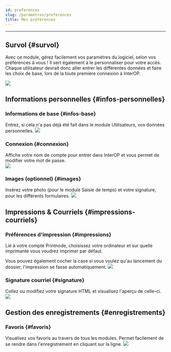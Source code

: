 ```yaml
---
id: preferences
slug: /parametres/preferences
title: Mes préférences
---
```


---

## Survol {#survol}

Avec ce module, gérez facilement vos paramètres du logiciel, selon vos préférences à vous ! Il sert également à le personnaliser pour votre accès. Chaque utilisateur devrait donc aller entrer les différentes données et faire les choix de base, lors de la toute première connexion à InterOP.

![](/img/Parametres_Preferences_menu.png)

## Informations personnelles {#infos-personnelles}

### Informations de base {#infos-base}

Entrez, si cela n'a pas déjà été fait dans le module Utilisateurs, vos données personnelles.
![](/img/Parametres_Preferences_01.png)

### Connexion {#connexion}

Affiche votre nom de compte pour entrer dans InterOP et vous permet de modifier votre mot de passe.  
![](/img/Parametres_Preferences_02.png)

### Images (optionnel) {#images}

Insérez votre photo (pour le module Saisie de temps) et votre signature, pour les différents formulaires.
![](/img/Parametres_Preferences_03.png)

## Impressions & Courriels {#impressions-courriels}

### Préférences d'impression {#impressions}

Lié à votre compte Printnode, choisissez votre ordinateur et sur quelle imprimante vous voudrez imprimer par défaut.

Vous pouvez également cocher la case si vous voulez qu'au lancement du dossier, l'impression se fasse automatiquement.
![](/img/Parametres_Preferences_04.png)

### Signature courriel {#signature}

Collez ou modifiez votre signature HTML et visualisez l'aperçu de celle-ci.
![](/img/Parametres_Preferences_05.png)

## Gestion des enregistrements {#enregistrements}

### Favoris {#favoris}

Visualisez vos favoris au travers de tous les modules. Permet facilement de se rendre dans l'enregistrement en cliquant sur la ligne.
![](/img/Parametres_Preferences_06.png)
